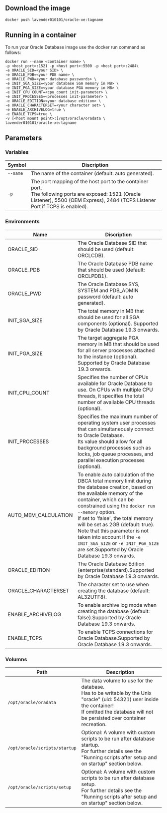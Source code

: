 ## Download the image

```docker
docker push lavender010101/oracle-xe:tagname
```

## Running in a container
To run your Oracle Database image use the docker run command as follows:

```docker
docker run --name <container name> \
-p <host port>:1521 -p <host port>:5500 -p <host port>:2484\
-e ORACLE_SID=<your SID> \
-e ORACLE_PDB=<your PDB name> \
-e ORACLE_PWD=<your database passwords> \
-e INIT_SGA_SIZE=<your database SGA memory in MB> \
-e INIT_PGA_SIZE=<your database PGA memory in MB> \
-e INIT_CPU_COUNT=<cpu_count init-parameter> \
-e INIT_PROCESSES=<processes init-parameter> \
-e ORACLE_EDITION=<your database edition> \
-e ORACLE_CHARACTERSET=<your character set> \
-e ENABLE_ARCHIVELOG=true \
-e ENABLE_TCPS=true \
-v [<host mount point>:]/opt/oracle/oradata \
lavender010101/oracle-xe:tagname
```


## Parameters
### Variables
| Symbol   | Discription                                              |
|----------|----------------------------------------------------------|
| `--name` | The name of the container (default: auto generated).     |
| `-p`     | The port mapping of the host port to the container port.<br/>The following ports are exposed: 1521 (Oracle Listener), 5500 (OEM Express), 2484 (TCPS Listener Port if TCPS is enabled).|

### Environments

| Name | Discription |
| ---- | ----------- |
| ORACLE_SID| The Oracle Database SID that should be used (default: ORCLCDB).|
| ORACLE_PDB| The Oracle Database PDB name that should be used (default: ORCLPDB1).                                       |
| ORACLE_PWD| The Oracle Database SYS, SYSTEM and PDB_ADMIN password (default: auto generated).                           |
| INIT_SGA_SIZE| The total memory in MB that should be used for all SGA components (optional). Supported by Oracle Database 19.3 onwards.|
| INIT_PGA_SIZE| The target aggregate PGA memory in MB that should be used for all server processes attached to the instance (optional). Supported by Oracle Database 19.3 onwards.|
| INIT_CPU_COUNT| Specifies the number of CPUs available for Oracle Database to use. On CPUs with multiple CPU threads, it specifies the total number of available CPU threads (optional).|
| INIT_PROCESSES| Specifies the maximum number of operating system user processes that can simultaneously connect to Oracle Database. <br/>Its value should allow for all background processes such as locks, job queue processes, and parallel execution processes (optional). |
| AUTO_MEM_CALCULATION| To enable auto calculation of the DBCA total memory limit during the database creation, based on the available memory of the container, which can be constrained using the `docker run --memory` option. <br/>If set to 'false', the total memory will be set as 2GB (default: true). Note that this parameter is not taken into account if the `-e INIT_SGA_SIZE` or `-e INIT_PGA_SIZE` are set.Supported by Oracle Database 19.3 onwards. |
| ORACLE_EDITION| The Oracle Database Edition (enterprise/standard).Supported by Oracle Database 19.3 onwards.|
| ORACLE_CHARACTERSET| The character set to use when creating the database (default: AL32UTF8).|
| ENABLE_ARCHIVELOG| To enable archive log mode when creating the database (default: false).Supported by Oracle Database 19.3 onwards.|
| ENABLE_TCPS | To enable TCPS connections for Oracle Database.Supported by Oracle Database 19.3 onwards. |

### Volumns

| Path                          | Description                                                  |
| ----------------------------- | ------------------------------------------------------------ |
| `/opt/oracle/oradata`         | The data volume to use for the database.  <br/>Has to be writable by the Unix "oracle" (uid: 54321) user inside the container!<br/> If omitted the database will not be persisted over container recreation. |
| `/opt/oracle/scripts/startup` | Optional: A volume with custom scripts to be run after database startup.  <br/>For further details see the "Running scripts after setup and on startup" section below. |
| `/opt/oracle/scripts/setup`   | Optional: A volume with custom scripts to be run after database setup.   <br/> For further details see the "Running scripts after setup and on startup" section below. |

